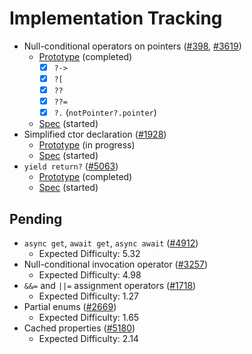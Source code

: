 # Implementation Tracking

- Null-conditional operators on pointers ([#398](https://github.com/dotnet/csharplang/issues/398), [#3619](https://github.com/dotnet/csharplang/issues/3619))
  - [Prototype](https://github.com/AlFasGD/roslyn/tree/conditional-access-pointers) (completed)
    - [x] `?->`
    - [x] `?[`
    - [x] `??`
    - [x] `??=`
    - [x] `?.` (`notPointer?.pointer`)
  - [Spec](https://github.com/AlFasGD/csharplang/blob/conditional-access-pointers-spec/proposals/pointer-conditional-member-access.md) (started)
- Simplified ctor declaration ([#1928](https://github.com/dotnet/csharplang/discussions/1928))
  - [Prototype](https://github.com/AlFasGD/roslyn/tree/features/simpler-ctor) (in progress)
  - [Spec](https://github.com/AlFasGD/csharplang/blob/simpler-ctor-spec/proposals/simpler-constructor-declarations.md) (started)
- `yield return?` ([#5063](https://github.com/dotnet/csharplang/discussions/5063))
  - [Prototype](https://github.com/AlFasGD/roslyn/tree/conditional-yield-return) (completed)
  - [Spec](https://github.com/AlFasGD/csharplang/blob/conditional-yield-return-spec/proposals/null-conditional-yield-return.md) (started)

## Pending

- `async get`, `await get`, `async await` ([#4912](https://github.com/dotnet/csharplang/discussions/4912))
  - Expected Difficulty: 5.32
- Null-conditional invocation operator ([#3257](https://github.com/dotnet/csharplang/issues/3257))
  - Expected Difficulty: 4.98
- `&&=` and `||=` assignment operators ([#1718](https://github.com/dotnet/csharplang/issues/1718))
  - Expected Difficulty: 1.27
- Partial enums ([#2669](https://github.com/dotnet/csharplang/discussions/2669))
  - Expected Difficulty: 1.65
- Cached properties ([#5180](https://github.com/dotnet/csharplang/discussions/5180))
  - Expected Difficulty: 2.14
